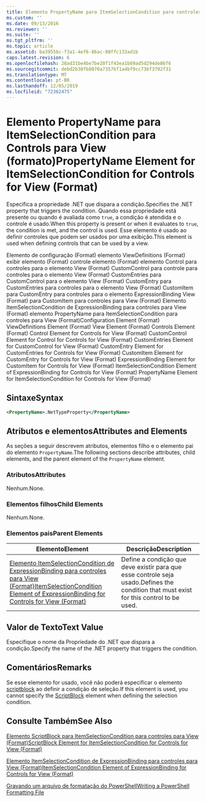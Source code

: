 ```yaml
---
title: Elemento PropertyName para ItemSelectionCondition para controles para View (Format) | Microsoft Docs
ms.custom: ''
ms.date: 09/13/2016
ms.reviewer: ''
ms.suite: ''
ms.tgt_pltfrm: ''
ms.topic: article
ms.assetid: ba3955bc-f3a1-4ef6-86ac-80ffc133ad1b
caps.latest.revision: 6
ms.openlocfilehash: 28ad31be4be7be20f1f43ea1b69ad5d294de86f6
ms.sourcegitcommit: debd2b38fb8070a7357bf1a4bf9cc736f3702f31
ms.translationtype: MT
ms.contentlocale: pt-BR
ms.lasthandoff: 12/05/2019
ms.locfileid: "72362475"
---
```

# <a name="propertyname-element-for-itemselectioncondition-for-controls-for-view-format"></a><span data-ttu-id="82d2f-102">Elemento PropertyName para ItemSelectionCondition para Controls para View (formato)</span><span class="sxs-lookup"><span data-stu-id="82d2f-102">PropertyName Element for ItemSelectionCondition for Controls for View (Format)</span></span>

<span data-ttu-id="82d2f-103">Especifica a propriedade .NET que dispara a condição.</span><span class="sxs-lookup"><span data-stu-id="82d2f-103">Specifies the .NET property that triggers the condition.</span></span> <span data-ttu-id="82d2f-104">Quando essa propriedade está presente ou quando é avaliada como `true`, a condição é atendida e o controle é usado.</span><span class="sxs-lookup"><span data-stu-id="82d2f-104">When this property is present or when it evaluates to `true`, the condition is met, and the control is used.</span></span> <span data-ttu-id="82d2f-105">Esse elemento é usado ao definir controles que podem ser usados por uma exibição.</span><span class="sxs-lookup"><span data-stu-id="82d2f-105">This element is used when defining controls that can be used by a view.</span></span>

<span data-ttu-id="82d2f-106">Elemento de configuração (Format) elemento ViewDefinitions (Format) exibir elemento (Format) controle elemento (Format) elemento Control para controles para o elemento View (Format) CustomControl para controle para controles para o elemento View (Format) CustomEntries para CustomControl para o elemento View (Format) CustomEntry para CustomEntries para controles para o elemento View (Format) CustomItem para CustomEntry para controles para o elemento ExpressionBinding View (Format) para CustomItem para controles para View (Format) Elemento ItemSelectionCondition de ExpressionBinding para controles para View (Format) elemento PropertyName para ItemSelectionCondition para controles para View (Format)</span><span class="sxs-lookup"><span data-stu-id="82d2f-106">Configuration Element (Format) ViewDefinitions Element (Format) View Element (Format) Controls Element (Format) Control Element for Controls for View (Format) CustomControl Element for Control for Controls for View (Format) CustomEntries Element for CustomControl for View (Format) CustomEntry Element for CustomEntries for Controls for View (Format) CustomItem Element for CustomEntry for Controls for View (Format) ExpressionBinding Element for CustomItem for Controls for View (Format) ItemSelectionCondition Element of ExpressionBinding for Controls for View (Format) PropertyName Element for ItemSelectionCondition for Controls for View (Format)</span></span>

## <a name="syntax"></a><span data-ttu-id="82d2f-107">Sintaxe</span><span class="sxs-lookup"><span data-stu-id="82d2f-107">Syntax</span></span>

```xml
<PropertyName>.NetTypeProperty</PropertyName>
```

## <a name="attributes-and-elements"></a><span data-ttu-id="82d2f-108">Atributos e elementos</span><span class="sxs-lookup"><span data-stu-id="82d2f-108">Attributes and Elements</span></span>

<span data-ttu-id="82d2f-109">As seções a seguir descrevem atributos, elementos filho e o elemento pai do elemento `PropertyName`.</span><span class="sxs-lookup"><span data-stu-id="82d2f-109">The following sections describe attributes, child elements, and the parent element of the `PropertyName` element.</span></span>

### <a name="attributes"></a><span data-ttu-id="82d2f-110">Atributos</span><span class="sxs-lookup"><span data-stu-id="82d2f-110">Attributes</span></span>

<span data-ttu-id="82d2f-111">Nenhum.</span><span class="sxs-lookup"><span data-stu-id="82d2f-111">None.</span></span>

### <a name="child-elements"></a><span data-ttu-id="82d2f-112">Elementos filhos</span><span class="sxs-lookup"><span data-stu-id="82d2f-112">Child Elements</span></span>

<span data-ttu-id="82d2f-113">Nenhum.</span><span class="sxs-lookup"><span data-stu-id="82d2f-113">None.</span></span>

### <a name="parent-elements"></a><span data-ttu-id="82d2f-114">Elementos pais</span><span class="sxs-lookup"><span data-stu-id="82d2f-114">Parent Elements</span></span>

|<span data-ttu-id="82d2f-115">Elemento</span><span class="sxs-lookup"><span data-stu-id="82d2f-115">Element</span></span>|<span data-ttu-id="82d2f-116">Descrição</span><span class="sxs-lookup"><span data-stu-id="82d2f-116">Description</span></span>|
|-------------|-----------------|
|[<span data-ttu-id="82d2f-117">Elemento ItemSelectionCondition de ExpressionBinding para controles para View (Format)</span><span class="sxs-lookup"><span data-stu-id="82d2f-117">ItemSelectionCondition Element of ExpressionBinding for Controls for View (Format)</span></span>](./itemselectioncondition-element-for-expressionbinding-for-controls-for-view-format.md)|<span data-ttu-id="82d2f-118">Define a condição que deve existir para que esse controle seja usado.</span><span class="sxs-lookup"><span data-stu-id="82d2f-118">Defines the condition that must exist for this control to be used.</span></span>|

## <a name="text-value"></a><span data-ttu-id="82d2f-119">Valor de Texto</span><span class="sxs-lookup"><span data-stu-id="82d2f-119">Text Value</span></span>

<span data-ttu-id="82d2f-120">Especifique o nome da Propriedade do .NET que dispara a condição.</span><span class="sxs-lookup"><span data-stu-id="82d2f-120">Specify the name of the .NET property that triggers the condition.</span></span>

## <a name="remarks"></a><span data-ttu-id="82d2f-121">Comentários</span><span class="sxs-lookup"><span data-stu-id="82d2f-121">Remarks</span></span>

<span data-ttu-id="82d2f-122">Se esse elemento for usado, você não poderá especificar o elemento [scriptblock](./scriptblock-element-for-itemselectioncondition-for-controls-for-view-format.md) ao definir a condição de seleção.</span><span class="sxs-lookup"><span data-stu-id="82d2f-122">If this element is used, you cannot specify the [ScriptBlock](./scriptblock-element-for-itemselectioncondition-for-controls-for-view-format.md) element when defining the selection condition.</span></span>

## <a name="see-also"></a><span data-ttu-id="82d2f-123">Consulte Também</span><span class="sxs-lookup"><span data-stu-id="82d2f-123">See Also</span></span>

[<span data-ttu-id="82d2f-124">Elemento ScriptBlock para ItemSelectionCondition para controles para View (Format)</span><span class="sxs-lookup"><span data-stu-id="82d2f-124">ScriptBlock Element for ItemSelectionCondition for Controls for View (Format)</span></span>](./scriptblock-element-for-itemselectioncondition-for-controls-for-view-format.md)

[<span data-ttu-id="82d2f-125">Elemento ItemSelectionCondition de ExpressionBinding para controles para View (Format)</span><span class="sxs-lookup"><span data-stu-id="82d2f-125">ItemSelectionCondition Element of ExpressionBinding for Controls for View (Format)</span></span>](./itemselectioncondition-element-for-expressionbinding-for-controls-for-view-format.md)

[<span data-ttu-id="82d2f-126">Gravando um arquivo de formatação do PowerShell</span><span class="sxs-lookup"><span data-stu-id="82d2f-126">Writing a PowerShell Formatting File</span></span>](./writing-a-powershell-formatting-file.md)
